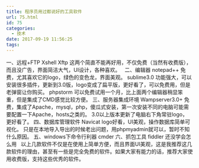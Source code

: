 ```yaml
---
title: 程序员用过都说好的工具软件
url: 75.html
id: 75
categories:
  - 技术
date: 2017-09-19 11:56:25
tags:
---
```


一、远程+FTP Xshell Xftp 这两个简直不能再好用，不仅免费（当然有收费版），而且没广告，界面简洁大气，UI设计，各种喜欢。   二、编辑器 notepad++ 免费，尤其喜欢它的logo，绿色的变色龙，界面美观。 sublime3.0 功能强大，可以安装很多插件，更新到3.0版，logo变成了扁平版，更好看了，可以免费用，但是老弹窗让你购买。 phpstorm 可以免费试用一个月，比上面两个编辑器稍显笨重，但是集成了CMD感觉比较方便。 三、服务器集成环境 Wampserver3.0+ 免费，集成了Apache，mysql，php，傻瓜式安装，第一次安装不同的电脑可能需要配置一下Apache，hosts之类的。 3.0以上版本更新了电脑右下角常驻logo，更好看了。 四、数据库管理软件 Navicat logo好看，UI美观，操作数据库简单可视化。 只是在本地导入导出的时候老出问题，用phpmyadmin就可以，暂时不知什么原因。 五、windows下命令行利器 cmder 六、抓包工具 fiddler 还没学会怎么用   以上几款软件不仅是在使用上简单方便，而且界面UI美观，这是我推荐这几款软件的理由，甚至有一些是完全免费的软件。如果大家有能力的话，推荐大家使用收费版，支持这些优秀的软件。